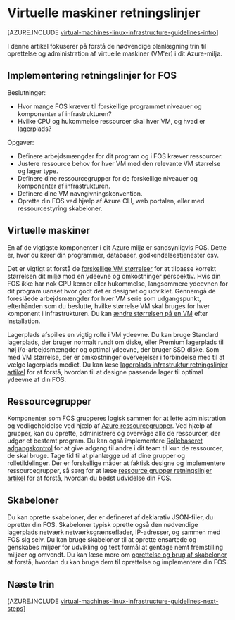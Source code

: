<properties
    pageTitle="Linux virtuelle maskiner retningslinjer | Microsoft Azure"
    description="Få mere at vide om de vigtigste design og implementering retningslinjer for installation af Linux virtuelle maskiner til Azure"
    documentationCenter=""
    services="virtual-machines-linux"
    authors="iainfoulds"
    manager="timlt"
    editor=""
    tags="azure-resource-manager"/>

<tags
    ms.service="virtual-machines-linux"
    ms.workload="infrastructure-services"
    ms.tgt_pltfrm="vm-linux"
    ms.devlang="na"
    ms.topic="article"
    ms.date="09/08/2016"
    ms.author="iainfou"/>

# <a name="virtual-machines-guidelines"></a>Virtuelle maskiner retningslinjer

[AZURE.INCLUDE [virtual-machines-linux-infrastructure-guidelines-intro](../../includes/virtual-machines-linux-infrastructure-guidelines-intro.md)] 

I denne artikel fokuserer på forstå de nødvendige planlægning trin til oprettelse og administration af virtuelle maskiner (VM'er) i dit Azure-miljø.

## <a name="implementation-guidelines-for-vms"></a>Implementering retningslinjer for FOS
Beslutninger:

- Hvor mange FOS kræver til forskellige programmet niveauer og komponenter af infrastrukturen?
- Hvilke CPU og hukommelse ressourcer skal hver VM, og hvad er lagerplads?

Opgaver:

- Definere arbejdsmængder for dit program og i FOS kræver ressourcer.
- Justere ressource behov for hver VM med den relevante VM størrelse og lager type.
- Definere dine ressourcegrupper for de forskellige niveauer og komponenter af infrastrukturen.
- Definere dine VM navngivningskonvention.
- Oprette din FOS ved hjælp af Azure CLI, web portalen, eller med ressourcestyring skabeloner.

## <a name="virtual-machines"></a>Virtuelle maskiner

En af de vigtigste komponenter i dit Azure miljø er sandsynligvis FOS. Dette er, hvor du kører din programmer, databaser, godkendelsestjenester osv.

Det er vigtigt at forstå de [forskellige VM størrelser](virtual-machines-linux-sizes.md) for at tilpasse korrekt størrelsen dit miljø mod en ydeevne og omkostninger perspektiv. Hvis din FOS ikke har nok CPU kerner eller hukommelse, langsommere ydeevnen for dit program uanset hvor godt det er designet og udviklet. Gennemgå de foreslåede arbejdsmængder for hver VM serie som udgangspunkt, efterhånden som du beslutte, hvilke størrelse VM skal bruges for hver komponent i infrastrukturen. Du kan [ændre størrelsen på en VM](virtual-machines-linux-change-vm-size.md) efter installation.

Lagerplads afspilles en vigtig rolle i VM ydeevne. Du kan bruge Standard lagerplads, der bruger normalt rundt om diske, eller Premium lagerplads til høj i/o-arbejdsmængder og optimal ydeevne, der bruger SSD diske. Som med VM størrelse, der er omkostninger overvejelser i forbindelse med til at vælge lagerplads mediet. Du kan læse [lagerplads infrastruktur retningslinjer artikel](virtual-machines-linux-infrastructure-storage-solutions-guidelines.md) for at forstå, hvordan til at designe passende lager til optimal ydeevne af din FOS.


## <a name="resource-groups"></a>Ressourcegrupper
Komponenter som FOS grupperes logisk sammen for at lette administration og vedligeholdelse ved hjælp af [Azure ressourcegrupper](../azure-resource-manager/resource-group-overview.md). Ved hjælp af grupper, kan du oprette, administrere og overvåge alle de ressourcer, der udgør et bestemt program. Du kan også implementere [Rollebaseret adgangskontrol](../active-directory/role-based-access-control-what-is.md) for at give adgang til andre i dit team til kun de ressourcer, de skal bruge. Tage tid til at planlægge ud af dine grupper og rolletildelinger. Der er forskellige måder at faktisk designe og implementere ressourcegrupper, så sørg for at læse [ressource grupper retningslinjer artikel](virtual-machines-linux-infrastructure-resource-groups-guidelines.md) for at forstå, hvordan du bedst udvidelse din FOS.


## <a name="templates"></a>Skabeloner 
Du kan oprette skabeloner, der er defineret af deklarativ JSON-filer, du opretter din FOS. Skabeloner typisk oprette også den nødvendige lagerplads netværk netværksgrænseflader, IP-adresser, og sammen med FOS sig selv. Du kan bruge skabeloner til at oprette ensartede og genskabes miljøer for udvikling og test formål at gentage nemt fremstilling miljøer og omvendt. Du kan læse mere om [oprettelse og brug af skabeloner](../azure-resource-manager/resource-group-overview.md#template-deployment) at forstå, hvordan du kan bruge dem til oprettelse og implementere din FOS.


## <a name="next-steps"></a>Næste trin
[AZURE.INCLUDE [virtual-machines-linux-infrastructure-guidelines-next-steps](../../includes/virtual-machines-linux-infrastructure-guidelines-next-steps.md)] 